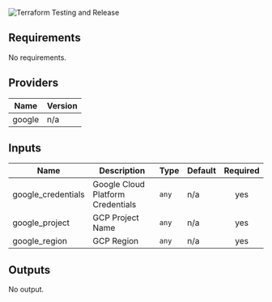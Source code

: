 ![Terraform Testing and Release](https://github.com/mtharpe/terraform-gcp-demo/workflows/Terraform%20Testing%20and%20Release/badge.svg)

## Requirements

No requirements.

## Providers

| Name | Version |
|------|---------|
| google | n/a |

## Inputs

| Name | Description | Type | Default | Required |
|------|-------------|------|---------|:--------:|
| google\_credentials | Google Cloud Platform Credentials | `any` | n/a | yes |
| google\_project | GCP Project Name | `any` | n/a | yes |
| google\_region | GCP Region | `any` | n/a | yes |

## Outputs

No output.